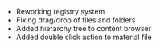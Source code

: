 - Reworking registry system
- Fixing drag/drop of files and folders
- Added hierarchy tree to content browser
- Added double click action to material file
